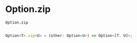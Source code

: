 # Option.zip

`Option.zip` 

```typescript

Option<T>.zip<U> = (other: Option<U>) => Option<[T, U]>;

```